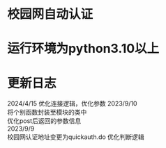 # 校园网自动认证
# 运行环境为python3.10以上
# 更新日志
2024/4/15
优化连接逻辑，优化参数
2023/9/10  
将个别函数封装至模块的类中  
优化post后返回的参数信息  
2023/9/9  
校园网认证地址变更为quickauth.do
优化判断逻辑

